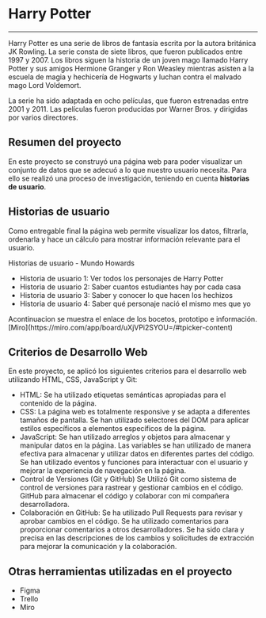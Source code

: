 # Harry Potter
***
Harry Potter es una serie de libros de fantasía escrita por la autora británica JK Rowling. La serie consta de siete libros, que fueron publicados entre 1997 y 2007. Los libros siguen la historia de un joven mago llamado Harry Potter y sus amigos Hermione Granger y Ron Weasley mientras asisten a la escuela de magia y hechicería de Hogwarts y luchan contra el malvado mago Lord Voldemort.

La serie ha sido adaptada en ocho películas, que fueron estrenadas entre 2001 y 2011. Las películas fueron producidas por Warner Bros. y dirigidas por varios directores.
## Resumen del proyecto

En este proyecto se construyó una página web para poder visualizar un conjunto de datos que se adecuó a lo que nuestro usuario necesita. Para ello se realizó una proceso de investigación, teniendo en cuenta **historias de usuario**.
## Historias de usuario
Como entregable final la página web permite visualizar los datos, filtrarla, ordenarla y hace un cálculo para mostrar información relevante para el usuario.
<p>Historias de usuario - Mundo Howards</p>
<ul>
<li> Historia de usuario 1: Ver todos los personajes de Harry Potter</li>
<li>Historia de usuario 2: Saber cuantos estudiantes hay por cada casa</li>
<li>Historia de usuario 3: Saber y conocer lo que hacen los hechizos</li>
<li>Historia de usuario 4: Saber qué personaje nació el mismo mes que yo</li>
</ul>
Acontinuacion se muestra el enlace de los bocetos, prototipo e información.
[Miro](https://miro.com/app/board/uXjVPi2SYOU=/#tpicker-content)

## Criterios de Desarrollo Web
<p>En este proyecto, se aplicó los siguientes criterios para el desarrollo web utilizando HTML, CSS, JavaScript y Git:</p>
<ul>
<li>HTML: Se ha utilizado etiquetas semánticas apropiadas para el contenido de la página.</li>
<li>CSS: La página web es totalmente responsive y se adapta a diferentes tamaños de pantalla.
Se han utilizado selectores del DOM para aplicar estilos específicos a elementos específicos de la página.</li>
<li>JavaScript: Se han utilizado arreglos y objetos para almacenar y manipular datos en la página.
Las variables se han utilizado de manera efectiva para almacenar y utilizar datos en diferentes partes del código.
Se han utilizado eventos y funciones para interactuar con el usuario y mejorar la experiencia de navegación en la página.</li>
<li>Control de Versiones (Git y GitHub) Se Utilizó Git como sistema de control de versiones para rastrear y gestionar cambios en el código. GitHub para almacenar el código y colaborar con mi compañera desarrolladora.</li>
<li>Colaboración en GitHub:
Se ha utilizado Pull Requests para revisar y aprobar cambios en el código.
Se ha utilizado comentarios para proporcionar comentarios a otros desarrolladores.
Se ha sido clara y precisa en las descripciones de los cambios y solicitudes de extracción para mejorar la comunicación y la colaboración.</li>
</ul>

## Otras herramientas utilizadas en el proyecto


<ul>

<li> Figma</li>
<li>Trello</li>
<li>Miro</li>
</ul>



